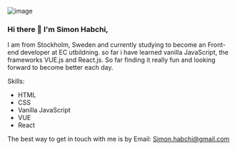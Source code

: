 ![image](https://user-images.githubusercontent.com/92309512/167427686-1da33216-005b-4905-a6da-455e94d05d27.png)
### Hi there 👋 I'm Simon Habchi,

I am from Stockholm, Sweden and currently studying to become an Front-end developer at EC utbildning. so far i have learned vanilla JavaScript, the frameworks VUE.js and React.js. So far finding it really fun and looking forward to become better each day. 


Skills:
- HTML 
- CSS
- Vanilla JavaScript
- VUE
- React

The best way to get in touch with me is by Email: Simon.habchi@gmail.com
